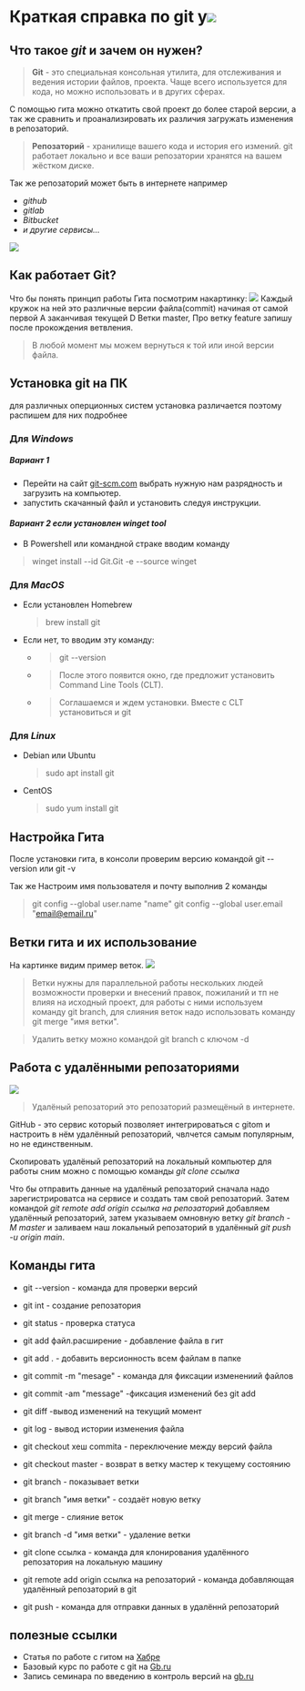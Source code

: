 # Краткая справка по git у![](git.png) 

## Что такое ***git*** и зачем он нужен?

> **Git** - это специальная консольная утилита, для отслеживания и ведения истории файлов, проекта. Чаще всего используется для кода, но можно использовать и в других сферах.

С помощью гита можно откатить свой проект до более старой версии, а так же сравнить и проанализировать их различия загружать изменения в репозаторий.

>**Репозаторий** - хранилище вашего кода и история его измений. git работает локально и все ваши репозатории хранятся на вашем жёстком диске.

Так же репозаторий может быть в интернете например 
* *github*
*  *gitlab*
* *Bitbucket*
* *и другие сервисы...*

![](rep.png)

## **Как работает Git?** 

Что бы понять принцип работы Гита посмотрим накартинку: ![](commits.jpg)
Каждый кружок на ней это различные версии файла(commit) начиная от самой первой A заканчивая текущей D Ветки master, Про ветку feature запишу после прокождения ветвления.
> В любой момент мы можем вернуться к той или иной версии файла.

## Установка git на ПК

для различных оперционных систем установка различается поэтому распишем для них подробнее

 ###  **Для** ***Windows***
 ##### *Вариант 1*
* Перейти на сайт [git-scm.com](https://git-scm.com/download/win) выбрать нужную нам разрядность и загрузить на компьютер.
* запустить скачанный файл и установить следуя инструкции.
#### *Вариант 2 если установлен winget tool*
* В Powershell или командной страке вводим команду
> winget install --id Git.Git -e --source winget

### **Для** ***MacOS***
* Если установлен Homebrew
    >brew install git

* Если нет, то вводим эту команду:
    + > git --version
    + >После этого появится окно, где предложит установить Command Line Tools (CLT).
    + >Соглашаемся и ждем установки. Вместе с CLT установиться и git

### **Для** ***Linux***
* Debian или Ubuntu
     >sudo apt install git

* CentOS
    >sudo yum install git

## Настройка Гита

После установки гита, в консоли проверим версию командой git -- version или  git -v 

Так же Настроим имя пользователя и почту выполнив 2 команды
    
> git config --global user.name "name"
> git config --global user.email "<email@email.ru>"

 
## Ветки гита и их использование

На картинке видим пример веток.
 ![](branch.PNG)

>Ветки нужны для параллельной работы нескольких людей возможности проверки и внесений правок, пожиланий и тп не влияя на исходный проект, для работы с ними используем команду git branch, для слияния веток надо использовать команду git merge "имя ветки".

>Удалить ветку можно командой git branch с ключом -d

## Работа с удалёнными репозаториями

![](https://spin.atomicobject.com/wp-content/uploads/github.png)

>Удалёный репозаторий это репозаторий размещёный в интернете.

GitHub - это сервис который позволяет интегрироваться с gitom и настроить в нём удалённый репозаторий, чвлчется самым популярным, но не единственным.

Скопировать удалёный репозаторий на локальный компьютер для работы сним можно с помощью команды *git clone ссылка*

Что бы отправить данные на удалёный репозаторий сначала надо зарегистрироватса на сервисе и создать там свой репозаторий. Затем командой *git remote add origin ссылка на репозаторий*
добавляем удалённый репозаторий, затем указываем омновную ветку *git branch -M master*  и заливаем наш локальный репозаторий в удалённый *git push -u origin main*.

## Команды гита

* git --version - команда для проверки версий 

* git int - создание репозатория

* git status - проверка статуса

* git add файл.расширение - добавление файла в гит 

* git add . - добавить версионность всем файлам в папке

* git commit -m "mesage" - команда для фиксации изменениий файлов

* git commit -am "message" -фиксация изменений без git add

* git diff -вывод изменений на текущий момент

* git log - вывод истории изменения файла

* git checkout хеш commita - переключение между версий файла

* git checkout master - возврат в ветку мастер к текущему состоянию

* git branch - показывает ветки 

* git branch "имя ветки" - создаёт новую ветку

* git merge - слияние веток

* git branch -d "имя ветки" - удаление ветки

* git clone ссылка - команда для клонирования удалённого репозатория на локальную машину

* git remote add origin ссылка на репозаторий - команда добавляющая удалённый репозаторий в git

* git push - команда для отправки данных в удалённй репозаторий

## полезные ссылки 
* Статья по работе с гитом на [Хабре](https://habr.com/ru/post/541258/)
* Базовый курс по работе с git на [Gb.ru](https://gb.ru/chapters/7831#)
* Запись семинара по введению в контроль версий на [gb.ru](https://gb.ru/lessons/299985)